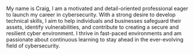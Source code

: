 My name is Craig, I am a motivated and detail-oriented professional eager to launch my career in cybersecurity. With a strong desire to develop technical skills, I aim to help individuals and businesses safeguard their assets, identify vulnerabilities, and contribute to creating a secure and resilient cyber environment. I thrive in fast-paced environments and am passionate about continuous learning to stay ahead in the ever-evolving field of cybersecurity.

<!---
Loki1can/Loki1can is a ✨ special ✨ repository because its `README.md` (this file) appears on your GitHub profile.
You can click the Preview link to take a look at your changes.
--->
